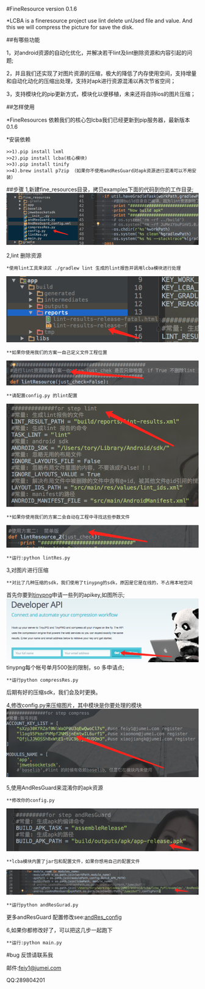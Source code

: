 #FineResource version 0.1.6

*LCBA is a fineresource project use lint delete unUsed file and value. And this we will compress the picture for
          save the disk.

##有哪些功能

1，对android资源的自动化优化，并解决若干lint及lint删除资源和内容引起的问题;

2，并且我们还实现了对图片资源的压缩，极大的降低了内存使用空间，支持增量和自动化动化的压缩出处理，支持对apk进行资源混淆以再次节省空间；

3，支持模块化的pip更新方式，模块化以便移植，未来还将自持ios的图片压缩；

##怎样使用

*FineResources 依赖我们的核心包lcba我们已经更新到pip服务器，最新版本0.1.6

*安装依赖

    >>1).pip install lxml 
    >>2).pip install lcba(核心模块)
    >>3).pip install tinify
    >>4).brew install p7zip （如果你不使用andResGuard对apk资源进行混淆可以不用安装）

##步骤
1,新建fine_resources目录，拷贝examples下面的代码到你的工作目录;
![copy_fineresources](readme_pic/copy_fineresources.png)

2,lint 删除资源

    *使用lint工具来读区 ./gradlew lint 生成的lint报告并调用lcba模块进行处理
![lint_report](readme_pic/lint_report.png)

    **如果你使用我们的方案一自己定义文件工程位置
![lint_1](readme_pic/lint_1.png)

    **请配置config.py 的lint配置
![lint_config](readme_pic/lint_config.png)

    **如果你使用我们的方案二会自动在工程中寻找这些参数文件
![lint_2](readme_pic/lint_2.png)

    **运行:python lintRes.py


3,对图片进行压缩

    **对比了几种压缩的sdk，我们使用了tinypng的sdk，原因是它是在线的，不占用本地空间
首先你要到[tinypng](https://tinypng.com/developers)申请一些列的apikey,如图所示;
![tinypng_apikey_get](readme_pic/tinypng_apikey_get.png)
tinypng每个帐号单月500张的限制，so 多申请点;

    **运行python compressRes.py

后期有好的压缩sdk，我们会及时更换。

4,修改config.py来压缩图片，其中模块是你要处理的模块
![compressPNG](readme_pic/compressPNG.png)

5,使用AndResGuard来混淆你的apk资源

    **修改你的config.py
![andres_guard](readme_pic/andres_guard.png)

    **lcba模块内置了jar包和配置文件，如果你想用自己的配置文件
![andres_gurad_config](readme_pic/andres_guard_config.png)

    **运行python andResGurad.py

更多andResGuard 配置修改see:[andRes_config](https://github.com/shwenzhang/AndResGuard/blob/master/doc/how_to_work.zh-cn.md)


6,如果你都修改好了，可以把这几步一起跑下

    **运行:python main.py


#bug 反馈请联系我

邮件:feiy1@jumei.com

QQ:289804201